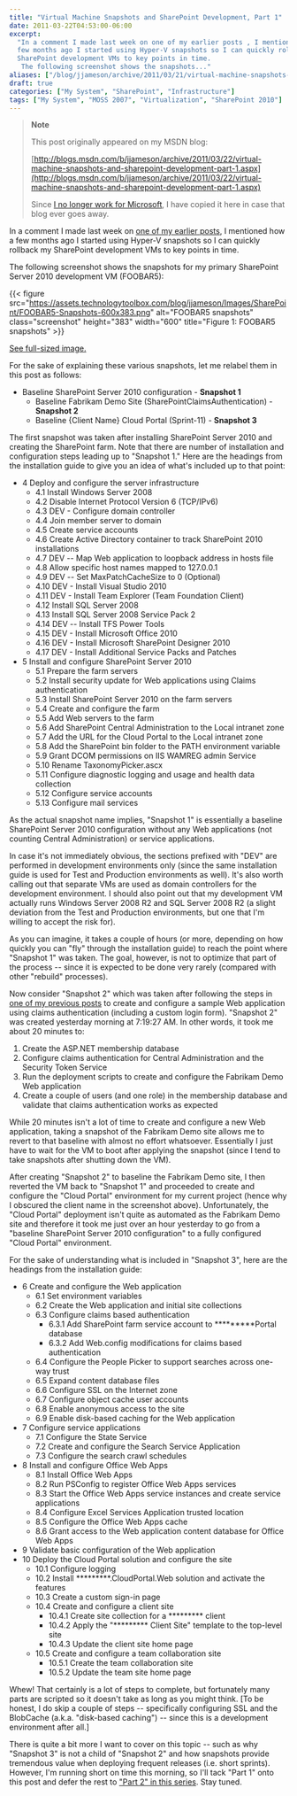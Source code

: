 ```yaml
---
title: "Virtual Machine Snapshots and SharePoint Development, Part 1"
date: 2011-03-22T04:53:00-06:00
excerpt:
  "In a comment I made last week on one of my earlier posts , I mentioned how a
  few months ago I started using Hyper-V snapshots so I can quickly rollback my
  SharePoint development VMs to key points in time. 
   The following screenshot shows the snapshots..."
aliases: ["/blog/jjameson/archive/2011/03/21/virtual-machine-snapshots-and-sharepoint-development-part-1.aspx", "/blog/jjameson/archive/2011/03/22/virtual-machine-snapshots-and-sharepoint-development-part-1.aspx"]
draft: true
categories: ["My System", "SharePoint", "Infrastructure"]
tags: ["My System", "MOSS 2007", "Virtualization", "SharePoint 2010"]
---
```


> **Note**
>
> This post originally appeared on my MSDN blog:
>
> [http://blogs.msdn.com/b/jjameson/archive/2011/03/22/virtual-machine-snapshots-and-sharepoint-development-part-1.aspx](http://blogs.msdn.com/b/jjameson/archive/2011/03/22/virtual-machine-snapshots-and-sharepoint-development-part-1.aspx)
>
> Since
> [I no longer work for Microsoft](/blog/jjameson/2011/09/02/last-day-with-microsoft),
> I have copied it here in case that blog ever goes away.

In a comment I made last week on
[one of my earlier posts](/blog/jjameson/2011/03/11/disk-benchmarks-ssd-vs-quot-raptor-quot-vs-raid),
I mentioned how a few months ago I started using Hyper-V snapshots so I can
quickly rollback my SharePoint development VMs to key points in time.

The following screenshot shows the snapshots for my primary SharePoint Server
2010 development VM (FOOBAR5):

{{< figure
src="https://assets.technologytoolbox.com/blog/jjameson/Images/SharePoint/FOOBAR5-Snapshots-600x383.png"
alt="FOOBAR5 snapshots" class="screenshot" height="383" width="600"
title="Figure 1: FOOBAR5 snapshots" >}}

[See full-sized image.](https://assets.technologytoolbox.com/blog/jjameson/Images/SharePoint/FOOBAR5-Snapshots-1056x674.png)

For the sake of explaining these various snapshots, let me relabel them in this
post as follows:

- Baseline SharePoint Server 2010 configuration - **Snapshot 1**
  - Baseline Fabrikam Demo Site (SharePointClaimsAuthentication) - **Snapshot
    2**
  - Baseline {Client Name} Cloud Portal (Sprint-11) - **Snapshot 3**

The first snapshot was taken after installing SharePoint Server 2010 and
creating the SharePoint farm. Note that there are number of installation and
configuration steps leading up to "Snapshot 1." Here are the headings from the
installation guide to give you an idea of what's included up to that point:

- 4 Deploy and configure the server infrastructure
  - 4.1 Install Windows Server 2008
  - 4.2 Disable Internet Protocol Version 6 (TCP/IPv6)
  - 4.3 DEV - Configure domain controller
  - 4.4 Join member server to domain
  - 4.5 Create service accounts
  - 4.6 Create Active Directory container to track SharePoint 2010 installations
  - 4.7 DEV -- Map Web application to loopback address in hosts file
  - 4.8 Allow specific host names mapped to 127.0.0.1
  - 4.9 DEV -- Set MaxPatchCacheSize to 0 (Optional)
  - 4.10 DEV - Install Visual Studio 2010
  - 4.11 DEV - Install Team Explorer (Team Foundation Client)
  - 4.12 Install SQL Server 2008
  - 4.13 Install SQL Server 2008 Service Pack 2
  - 4.14 DEV -- Install TFS Power Tools
  - 4.15 DEV - Install Microsoft Office 2010
  - 4.16 DEV - Install Microsoft SharePoint Designer 2010
  - 4.17 DEV - Install Additional Service Packs and Patches
- 5 Install and configure SharePoint Server 2010
  - 5.1 Prepare the farm servers
  - 5.2 Install security update for Web applications using Claims authentication
  - 5.3 Install SharePoint Server 2010 on the farm servers
  - 5.4 Create and configure the farm
  - 5.5 Add Web servers to the farm
  - 5.6 Add SharePoint Central Administration to the Local intranet zone
  - 5.7 Add the URL for the Cloud Portal to the Local intranet zone
  - 5.8 Add the SharePoint bin folder to the PATH environment variable
  - 5.9 Grant DCOM permissions on IIS WAMREG admin Service
  - 5.10 Rename TaxonomyPicker.ascx
  - 5.11 Configure diagnostic logging and usage and health data collection
  - 5.12 Configure service accounts
  - 5.13 Configure mail services

As the actual snapshot name implies, "Snapshot 1" is essentially a baseline
SharePoint Server 2010 configuration without any Web applications (not counting
Central Administration) or service applications.

In case it's not immediately obvious, the sections prefixed with "DEV" are
performed in development environments only (since the same installation guide is
used for Test and Production environments as well). It's also worth calling out
that separate VMs are used as domain controllers for the development
environment. I should also point out that my development VM actually runs
Windows Server 2008 R2 and SQL Server 2008 R2 (a slight deviation from the Test
and Production environments, but one that I'm willing to accept the risk for).

As you can imagine, it takes a couple of hours (or more, depending on how
quickly you can "fly" through the installation guide) to reach the point where
"Snapshot 1" was taken. The goal, however, is not to optimize that part of the
process -- since it is expected to be done very rarely (compared with other
"rebuild" processes).

Now consider "Snapshot 2" which was taken after following the steps in
[one of my previous posts](/blog/jjameson/2011/02/25/claims-login-web-part-for-sharepoint-server-2010)
to create and configure a sample Web application using claims authentication
(including a custom login form). "Snapshot 2" was created yesterday morning at
7:19:27 AM. In other words, it took me about 20 minutes to:

1. Create the ASP.NET membership database
2. Configure claims authentication for Central Administration and the Security
   Token Service
3. Run the deployment scripts to create and configure the Fabrikam Demo Web
   application
4. Create a couple of users (and one role) in the membership database and
   validate that claims authentication works as expected

While 20 minutes isn't a lot of time to create and configure a new Web
application, taking a snapshot of the Fabrikam Demo site allows me to revert to
that baseline with almost no effort whatsoever. Essentially I just have to wait
for the VM to boot after applying the snapshot (since I tend to take snapshots
after shutting down the VM).

After creating "Snapshot 2" to baseline the Fabrikam Demo site, I then reverted
the VM back to "Snapshot 1" and proceeded to create and configure the "Cloud
Portal" environment for my current project (hence why I obscured the client name
in the screenshot above). Unfortunately, the "Cloud Portal" deployment isn't
quite as automated as the Fabrikam Demo site and therefore it took me just over
an hour yesterday to go from a "baseline SharePoint Server 2010 configuration"
to a fully configured "Cloud Portal" environment.

For the sake of understanding what is included in "Snapshot 3", here are the
headings from the installation guide:

- 6 Create and configure the Web application
  - 6.1 Set environment variables
  - 6.2 Create the Web application and initial site collections
  - 6.3 Configure claims based authentication
    - 6.3.1 Add SharePoint farm service account to \*\*\*\*\*\*\*\*\*Portal
      database
    - 6.3.2 Add Web.config modifications for claims based authentication
  - 6.4 Configure the People Picker to support searches across one-way trust
  - 6.5 Expand content database files
  - 6.6 Configure SSL on the Internet zone
  - 6.7 Configure object cache user accounts
  - 6.8 Enable anonymous access to the site
  - 6.9 Enable disk-based caching for the Web application
- 7 Configure service applications
  - 7.1 Configure the State Service
  - 7.2 Create and configure the Search Service Application
  - 7.3 Configure the search crawl schedules
- 8 Install and configure Office Web Apps
  - 8.1 Install Office Web Apps
  - 8.2 Run PSConfig to register Office Web Apps services
  - 8.3 Start the Office Web Apps service instances and create service
    applications
  - 8.4 Configure Excel Services Application trusted location
  - 8.5 Configure the Office Web Apps cache
  - 8.6 Grant access to the Web application content database for Office Web Apps
- 9 Validate basic configuration of the Web application
- 10 Deploy the Cloud Portal solution and configure the site
  - 10.1 Configure logging
  - 10.2 Install \*\*\*\*\*\*\*\*\*.CloudPortal.Web solution and activate the
    features
  - 10.3 Create a custom sign-in page
  - 10.4 Create and configure a client site
    - 10.4.1 Create site collection for a \*\*\*\*\*\*\*\*\* client
    - 10.4.2 Apply the "\*\*\*\*\*\*\*\*\* Client Site" template to the
      top-level site
    - 10.4.3 Update the client site home page
  - 10.5 Create and configure a team collaboration site
    - 10.5.1 Create the team collaboration site
    - 10.5.2 Update the team site home page

Whew! That certainly is a lot of steps to complete, but fortunately many parts
are scripted so it doesn't take as long as you might think. [To be honest, I do
skip a couple of steps -- specifically configuring SSL and the BlobCache (a.k.a.
"disk-based caching") -- since this is a development environment after all.]

There is quite a bit more I want to cover on this topic -- such as why "Snapshot
3" is not a child of "Snapshot 2" and how snapshots provide tremendous value
when deploying frequent releases (i.e. short sprints). However, I'm running
short on time this morning, so I'll tack "Part 1" onto this post and defer the
rest to
["Part 2" in this series](/blog/jjameson/2011/03/23/virtual-machine-snapshots-and-sharepoint-development-part-2).
Stay tuned.
